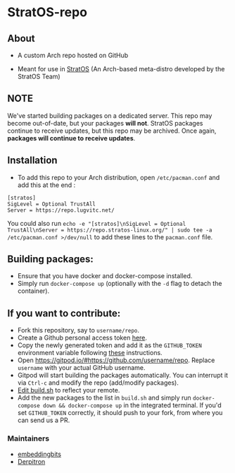 # StratOS-repo
<!-- [![Open in Gitpod](https://gitpod.io/button/open-in-gitpod.svg)](https://gitpod.io/#https://github.com/StratOS-Linux/gnome-iso) -->

## About

- A custom Arch repo hosted on GitHub

- Meant for use in [StratOS](https://github.com/StratOS-Linux/gnome-iso) (An Arch-based meta-distro developed by the StratOS Team)

## NOTE
We've started building packages on a dedicated server. This repo may become out-of-date, but your packages **will not**. StratOS packages continue to receive updates, but this repo may be archived. Once again, **packages will continue to receive updates**.

## Installation

- To add this repo to your Arch distribution, open `/etc/pacman.conf` and add this at the end :

```
[stratos]
SigLevel = Optional TrustAll
Server = https://repo.lugvitc.net/
```

You could also run `echo -e "[stratos]\nSigLevel = Optional TrustAll\nServer = https://repo.stratos-linux.org/" | sudo tee -a /etc/pacman.conf >/dev/null` to add these lines to the `pacman.conf` file.

## Building packages:
- Ensure that you have docker and docker-compose installed.
- Simply run `docker-compose up` (optionally with the `-d` flag to detach the container).

## If you want to contribute:
- Fork this repository, say to `username/repo`.
- Create a Github personal access token [here](https://github.com/settings/tokens). 
- Copy the newly generated token and add it as the `GITHUB_TOKEN` environment variable following [these](https://www.gitpod.io/blog/securely-manage-development-secrets-with-doppler-and-gitpod#automating-doppler-secrets-injection-on-gitpod) instructions. 
- Open https://gitpod.io/#https://github.com/username/repo. Replace `username` with your actual GitHub username.
- Gitpod will start building the packages automatically. You can interrupt it via `Ctrl-c` and modify the repo (add/modify packages). 
- [Edit build.sh](https://github.com/StratOS-Linux/repo/blob/main/build.sh#L161) to reflect your remote.
- Add the new packages to the list in `build.sh` and simply run `docker-compose down && docker-compose up` in the integrated terminal. If you'd set `GITHUB_TOKEN` correctly, it should push to your fork, from where you can send us a PR.

### Maintainers
- [embeddingbits](https://github.com/embeddingbits)
- [Derpitron](https://github.com/derpitron)
